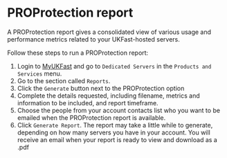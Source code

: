 # PROProtection report

A PROProtection report gives a consolidated view of various usage and performance metrics related to your UKFast-hosted servers.

Follow these steps to run a PROProtection report:

1. Login to [MyUKFast](https://my.ukfast.co.uk) and go to `Dedicated Servers` in the `Products and Services` menu.
2. Go to the section called `Reports`.
3. Click the `Generate` button next to the PROProtection option
4. Complete the details requested, including filename, metrics and information to be included, and report timeframe.
5. Choose the people from your account contacts list who you want to be emailed when the PROProtection report is available.
6. Click `Generate Report`.  The report may take a little while to generate, depending on how many servers you have in your account.  You will receive an email when your report is ready to view and download as a .pdf
